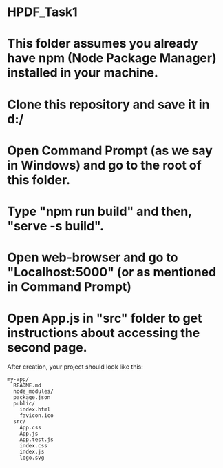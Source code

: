 # HPDF_Task1

# This folder assumes you already have npm (Node Package Manager) installed in your machine.

# Clone this repository and save it in d:/

# Open Command Prompt (as we say in Windows) and go to the root of this folder.

# Type "npm run build" and then, "serve -s build". 

# Open web-browser and go to "Localhost:5000" (or as mentioned in Command Prompt)

# Open App.js in "src" folder to get instructions about accessing the second page.



After creation, your project should look like this:

```
my-app/
  README.md
  node_modules/
  package.json
  public/
    index.html
    favicon.ico
  src/
    App.css
    App.js
    App.test.js
    index.css
    index.js
    logo.svg
```
